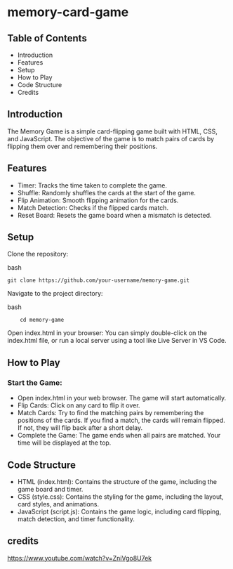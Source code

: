 # memory-card-game

## Table of Contents
- Introduction 
- Features
- Setup
- How to Play
- Code Structure
- Credits

## Introduction
The Memory Game is a simple card-flipping game built with HTML, CSS, and JavaScript. The objective of the game is to match pairs of cards by flipping them over and remembering their positions.


## Features
- Timer: Tracks the time taken to complete the game.
- Shuffle: Randomly shuffles the cards at the start of the game.
- Flip Animation: Smooth flipping animation for the cards.
- Match Detection: Checks if the flipped cards match.
- Reset Board: Resets the game board when a mismatch is detected.

## Setup
Clone the repository:

bash
```
git clone https://github.com/your-username/memory-game.git
```
Navigate to the project directory:

bash
```
    cd memory-game
```
Open index.html in your browser:
You can simply double-click on the index.html file, or run a local server using a tool like Live Server in VS Code.

## How to Play

### Start the Game:
- Open index.html in your web browser. The game will start automatically.
- Flip Cards:
Click on any card to flip it over.
- Match Cards:
Try to find the matching pairs by remembering the positions of the cards. If you find a match, the cards will remain flipped. If not, they will flip back after a short delay.
- Complete the Game:
The game ends when all pairs are matched. Your time will be displayed at the top.

## Code Structure
- HTML (index.html):
Contains the structure of the game, including the game board and timer.
- CSS (style.css):
Contains the styling for the game, including the layout, card styles, and animations.
- JavaScript (script.js):
Contains the game logic, including card flipping, match detection, and timer functionality.

## credits
https://www.youtube.com/watch?v=ZniVgo8U7ek